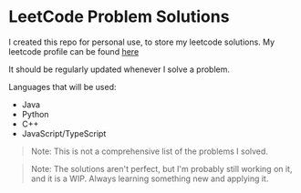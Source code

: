 # LeetCode Problem Solutions

I created this repo for personal use, to store my leetcode solutions. My leetcode profile can be found [here](https://leetcode.com/AbdulrahmanMO/)

It should be regularly updated whenever I solve a problem.

Languages that will be used:

- Java
- Python
- C++
- JavaScript/TypeScript

> Note: This is not a comprehensive list of the problems I solved.

> Note: The solutions aren't perfect, but I'm probably still working on it, and it is a WIP. Always learning something new and applying it.
